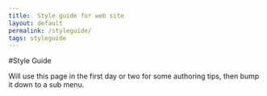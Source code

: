 ```yaml
---
title:  Style guide for web site
layout: default
permalink: /styleguide/
tags: styleguide
---
```


#Style Guide

Will use this page in the first day or two for some authoring tips, then bump it down to a sub menu.

